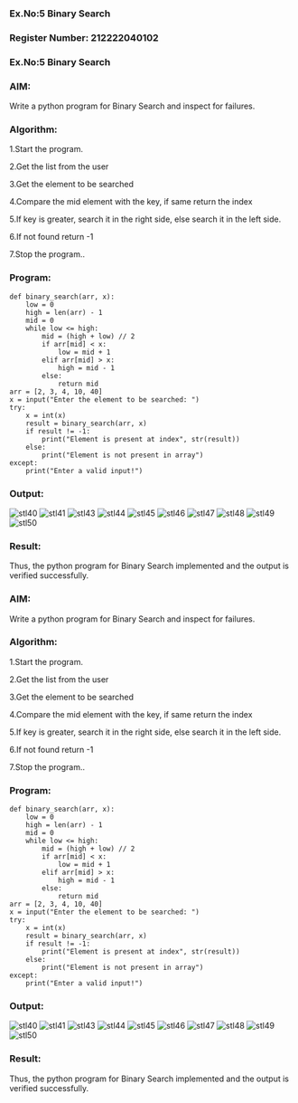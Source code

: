 ### Ex.No:5 Binary Search

### Register Number: 212222040102
### Ex.No:5 Binary Search



### AIM: 
Write a python program for Binary Search and inspect for failures.

### Algorithm:

1.Start the program.

2.Get the list from the user

3.Get the element to be searched

4.Compare the mid element with the key, if same return the index

5.If key is greater, search it in the right side, else search it in the left side.

6.If not found return -1

7.Stop the program..


### Program:
```
def binary_search(arr, x): 
    low = 0 
    high = len(arr) - 1 
    mid = 0 
    while low <= high: 
        mid = (high + low) // 2 
        if arr[mid] < x: 
            low = mid + 1 
        elif arr[mid] > x: 
            high = mid - 1 
        else: 
            return mid
arr = [2, 3, 4, 10, 40] 
x = input("Enter the element to be searched: ")
try: 
    x = int(x) 
    result = binary_search(arr, x) 
    if result != -1: 
        print("Element is present at index", str(result)) 
    else: 
        print("Element is not present in array") 
except: 
    print("Enter a valid input!")
```

### Output:

 ![stl40](https://github.com/user-attachments/assets/0abb737a-fb50-41cc-80eb-1289bbce570b)
 ![stl41](https://github.com/user-attachments/assets/7a891bce-119a-4f65-a260-e763f0d7ea1a)
 ![stl43](https://github.com/user-attachments/assets/62f764db-5922-46ef-90a0-87edf92197a4)
 ![stl44](https://github.com/user-attachments/assets/96ac36f6-762f-4127-8dae-cdff710cdf0f)
 ![stl45](https://github.com/user-attachments/assets/eaee37f1-4def-4329-a6cc-82bbf7bb86c3)
 ![stl46](https://github.com/user-attachments/assets/bc7957fe-a70e-4426-81a1-64654817f0cd)
 ![stl47](https://github.com/user-attachments/assets/63628c98-43f7-4b95-a706-a7b45a99e402)
 ![stl48](https://github.com/user-attachments/assets/b4266341-861c-4473-8f0b-de515ebe0c23)
 ![stl49](https://github.com/user-attachments/assets/c6345952-3c08-42c3-b49c-66dd67f85453)
 ![stl50](https://github.com/user-attachments/assets/675d1ec4-bc3b-4483-b9ef-20de61ebfa8b)


### Result:
Thus, the python program for Binary Search implemented and the output is verified successfully.
### AIM: 
Write a python program for Binary Search and inspect for failures.

### Algorithm:

1.Start the program.

2.Get the list from the user

3.Get the element to be searched

4.Compare the mid element with the key, if same return the index

5.If key is greater, search it in the right side, else search it in the left side.

6.If not found return -1

7.Stop the program..


### Program:
```
def binary_search(arr, x): 
    low = 0 
    high = len(arr) - 1 
    mid = 0 
    while low <= high: 
        mid = (high + low) // 2 
        if arr[mid] < x: 
            low = mid + 1 
        elif arr[mid] > x: 
            high = mid - 1 
        else: 
            return mid
arr = [2, 3, 4, 10, 40] 
x = input("Enter the element to be searched: ")
try: 
    x = int(x) 
    result = binary_search(arr, x) 
    if result != -1: 
        print("Element is present at index", str(result)) 
    else: 
        print("Element is not present in array") 
except: 
    print("Enter a valid input!")
```

### Output:

 ![stl40](https://github.com/user-attachments/assets/0abb737a-fb50-41cc-80eb-1289bbce570b)
 ![stl41](https://github.com/user-attachments/assets/7a891bce-119a-4f65-a260-e763f0d7ea1a)
 ![stl43](https://github.com/user-attachments/assets/62f764db-5922-46ef-90a0-87edf92197a4)
 ![stl44](https://github.com/user-attachments/assets/96ac36f6-762f-4127-8dae-cdff710cdf0f)
 ![stl45](https://github.com/user-attachments/assets/eaee37f1-4def-4329-a6cc-82bbf7bb86c3)
 ![stl46](https://github.com/user-attachments/assets/bc7957fe-a70e-4426-81a1-64654817f0cd)
 ![stl47](https://github.com/user-attachments/assets/63628c98-43f7-4b95-a706-a7b45a99e402)
 ![stl48](https://github.com/user-attachments/assets/b4266341-861c-4473-8f0b-de515ebe0c23)
 ![stl49](https://github.com/user-attachments/assets/c6345952-3c08-42c3-b49c-66dd67f85453)
 ![stl50](https://github.com/user-attachments/assets/675d1ec4-bc3b-4483-b9ef-20de61ebfa8b)


### Result:
Thus, the python program for Binary Search implemented and the output is verified successfully.



